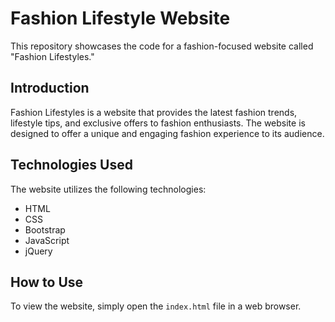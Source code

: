 # Fashion Lifestyle Website

This repository showcases the code for a fashion-focused website called "Fashion Lifestyles."

## Introduction
Fashion Lifestyles is a website that provides the latest fashion trends, lifestyle tips, and exclusive offers to fashion enthusiasts. The website is designed to offer a unique and engaging fashion experience to its audience.

## Technologies Used
The website utilizes the following technologies:
- HTML
- CSS
- Bootstrap
- JavaScript
- jQuery

## How to Use
To view the website, simply open the `index.html` file in a web browser.
